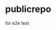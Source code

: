 # publicrepo
for e2e test



























































































































































































































































































































































































































































































































































































































































